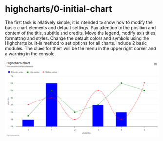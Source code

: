# highcharts/0-initial-chart

The first task is relatively simple, it is intended to show how to modify the basic chart elements and default settings. Pay attention to the position and content of the title, subtitle and credits. Move the legend, modify axis titles, formatting and styles. Change the default colors and symbols using the Highcharts built-in method to set options for all charts. Include 2 basic modules. The clues for them will be the menu in the upper right corner and a warning in the console.

![exercise.png](exercise.png)
